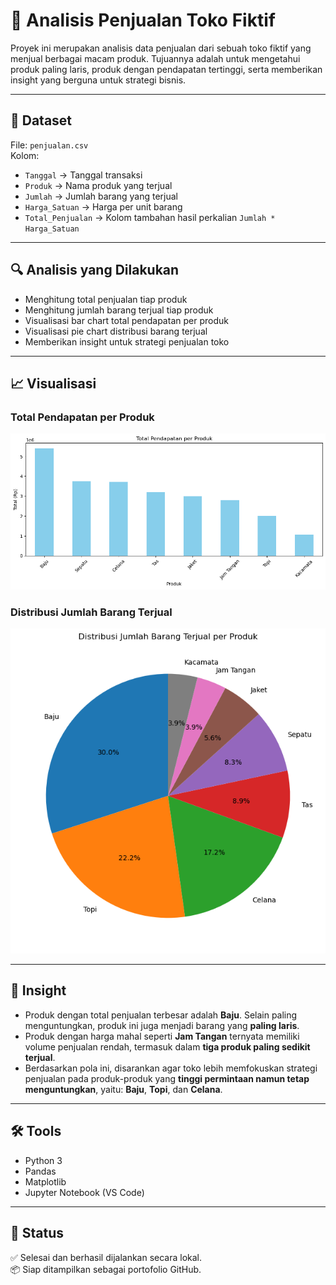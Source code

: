 # 🛒 Analisis Penjualan Toko Fiktif

Proyek ini merupakan analisis data penjualan dari sebuah toko fiktif yang menjual berbagai macam produk. Tujuannya adalah untuk mengetahui produk paling laris, produk dengan pendapatan tertinggi, serta memberikan insight yang berguna untuk strategi bisnis.

---

## 📁 Dataset

File: `penjualan.csv`  
Kolom:
- `Tanggal` → Tanggal transaksi
- `Produk` → Nama produk yang terjual
- `Jumlah` → Jumlah barang yang terjual
- `Harga_Satuan` → Harga per unit barang
- `Total_Penjualan` → Kolom tambahan hasil perkalian `Jumlah * Harga_Satuan`

---

## 🔍 Analisis yang Dilakukan

- Menghitung total penjualan tiap produk
- Menghitung jumlah barang terjual tiap produk
- Visualisasi bar chart total pendapatan per produk
- Visualisasi pie chart distribusi barang terjual
- Memberikan insight untuk strategi penjualan toko

---

## 📈 Visualisasi

### Total Pendapatan per Produk
![Bar Chart Penjualan](total_pendapatan_per_produk.png)

### Distribusi Jumlah Barang Terjual
![Pie Chart Penjualan](disitribusi_jumlah_barang_terjual_per_produk.png)

---

## 📌 Insight

- Produk dengan total penjualan terbesar adalah **Baju**. Selain paling menguntungkan, produk ini juga menjadi barang yang **paling laris**.
- Produk dengan harga mahal seperti **Jam Tangan** ternyata memiliki volume penjualan rendah, termasuk dalam **tiga produk paling sedikit terjual**.
- Berdasarkan pola ini, disarankan agar toko lebih memfokuskan strategi penjualan pada produk-produk yang **tinggi permintaan namun tetap menguntungkan**, yaitu: **Baju**, **Topi**, dan **Celana**.

---

## 🛠 Tools

- Python 3
- Pandas
- Matplotlib
- Jupyter Notebook (VS Code)

---

## 📌 Status

✅ Selesai dan berhasil dijalankan secara lokal.  
📦 Siap ditampilkan sebagai portofolio GitHub.
